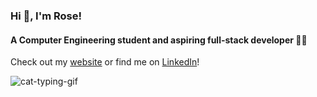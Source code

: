 <!--
**rseln/rseln** is a ✨ _special_ ✨ repository because its `README.md` (this file) appears on your GitHub profile.

Here are some ideas to get you started:

- 🔭 I’m currently working on ...
- 🌱 I’m currently learning ...
- 👯 I’m looking to collaborate on ...
- 🤔 I’m looking for help with ...
- 💬 Ask me about ...
- 📫 How to reach me: ...
- 😄 Pronouns: ...
- ⚡ Fun fact: ...
-->

<h3 align="left">Hi 👋, I'm Rose!</h3>  
<h4 align="left">A Computer Engineering student and aspiring full-stack developer 👨‍💻</h4>   

Check out my [website](https://rseln.github.io/) or find me on [LinkedIn](https://www.linkedin.com/in/rseln/)!

![cat-typing-gif](https://github.com/rseln/rseln/assets/28782978/5863163d-32a2-4fcc-922e-deb500569aea)
